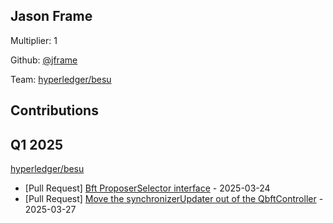 
## Jason Frame
Multiplier: 1

Github: [@jframe](https://github.com/jframe)

Team: [hyperledger/besu](https://github.com/hyperledger/besu/pulls?q=author%3Ajframe)

## Contributions

## Q1 2025

[hyperledger/besu](https://github.com/hyperledger/besu)
* [Pull Request] [Bft ProposerSelector interface](https://github.com/hyperledger/besu/pull/8451) - 2025-03-24
* [Pull Request] [Move the synchronizerUpdater out of the QbftController](https://github.com/hyperledger/besu/pull/8473) - 2025-03-27
